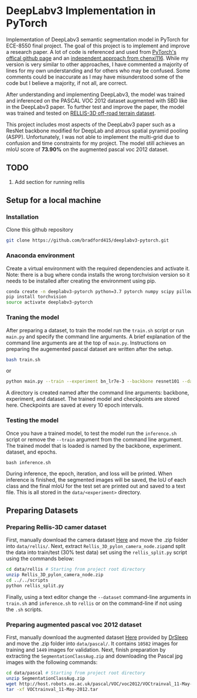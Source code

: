 # DeepLabv3 Implementation in PyTorch
Implementation of DeepLabv3 semantic segmentation model in PyTorch for ECE-8550 final project. The goal of this project is to implement and improve a research paper. A lot of code is referenced and used from [PyTorch's offical github page](https://github.com/pytorch/vision/blob/main/torchvision/models/segmentation/deeplabv3.py) and an [independent approach from chenxi116](https://github.com/chenxi116/DeepLabv3.pytorch). While my version is very similar to other approaches, I have commented a majority of lines for my own understanding and for others who may be confused. Some comments could be inaccurate as I may have misunderstood some of the code but I believe a majority, if not all, are correct.

After understanding and implementing DeepLabv3, the model was trained and inferenced on the PASCAL VOC 2012 dataset augmented with SBD like in the DeepLabv3 paper. To further test and improve the paper, the model was trained and tested on [RELLIS-3D off-road terrain dataset](https://unmannedlab.github.io/research/RELLIS-3D).

This project includes most aspects of the DeepLabv3 paper such as a ResNet backbone modified for DeepLab and atrous spatial pyramid pooling (ASPP).  Unfortunately, I was not able to implement the multi-grid due to confusion and time constraints for my project. The model still achieves an mIoU score of __73.90%__ on the augmented pascal voc 2012 dataset.

## TODO
1. Add section for running rellis

## Setup for a local machine
### Installation
Clone this github repository
```bash
git clone https://github.com/bradford415/deeplabv3-pytorch.git
```

### Anaconda environment
Create a virtual environment with the required dependencies and activate it. Note: there is a bug where conda installs the wrong torchvision version so it needs to be installed after creating the environment using pip.
```bash
conda create -n deeplabv3-pytorch python=3.7 pytorch numpy scipy pillow matplotlib
pip install torchvision
source activate deeplabv3-pytorch
```
### Traning the model
After preparing a dataset, to train the model run the ```train.sh``` script or run ```main.py``` and specify the command line arguments. A brief explanation of the command line arguments are at the top of ```main.py```. Instructions on preparing the augemented pascal dataset are written after the setup.
```bash
bash train.sh
```
or
```bash
python main.py --train --experiment bn_lr7e-3 --backbone resnet101 --dataset pascal --epochs 50 --batch_size 4 --base_lr 0.007
```
A directory is created named after the command line arguments: backbone, experiment, and dataset. The trained model and checkpoints are stored here. Checkpoints are saved at every 10 epoch intervals.

### Testing the model
Once you have a trained model, to test the model run the ```inference.sh``` script or remove the ```--train``` argument from the command line argument. The trained model that is loaded is named by the backbone, experiment. dataset, and epochs.
```
bash inference.sh
```
During inference, the epoch, iteration, and loss will be printed. When inference is finished, the segmented images will be saved, the IoU of each class and the final mIoU for the test set are printed out and saved to a text file. This is all stored in the ```data/<experiment>``` directory.

## Preparing Datasets
### Preparing Rellis-3D camer dataset
First, manually download the camera dataset [Here](https://drive.google.com/file/d/1F3Leu0H_m6aPVpZITragfreO_SGtL2yV/view) and move the .zip folder into ```data/rellis/```. Next, extract ```Rellis_3D_pylon_camera_node.zip```and split the data into train/test (30% test data) set using the ```rellis_split.py``` script using the commands below:
```bash
cd data/rellis # Starting from project root directory
unzip Rellis_3D_pylon_camera_node.zip
cd ../../scripts
python rellis_split.py
```
Finally, using a text editor change the ```--dataset``` command-line arguments in ```train.sh``` and ```inference.sh``` to ```rellis``` 
or on the command-line if not using the ```.sh``` scripts.

### Preparing augmented pascal voc 2012 dataset
First, manually download the augmented dataset [Here](https://www.dropbox.com/s/oeu149j8qtbs1x0/SegmentationClassAug.zip?dl=0) provided by [DrSleep](https://github.com/DrSleep/tensorflow-deeplab-resnet) and move the .zip folder into ```data/pascal/```. It contains ```10582``` images for training and ```1449``` images for validation. Next, finish preparation by extracting the ```SegmentationClassAug.zip``` and downloading the Pascal jpg images with the following commands:
```bash
cd data/pascal # Starting from project root directory
unzip SegmentationClassAug.zip
wget http://host.robots.ox.ac.uk/pascal/VOC/voc2012/VOCtrainval_11-May-2012.tar
tar -xf VOCtrainval_11-May-2012.tar
```

